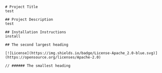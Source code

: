 
    # Project Title
    test

    ## Project Description
    test
    
    ## Installation Instructions
    install

    ## The second largest heading

    [![License](https://img.shields.io/badge/License-Apache_2.0-blue.svg)](https://opensource.org/licenses/Apache-2.0)
    
    // ###### The smallest heading

    